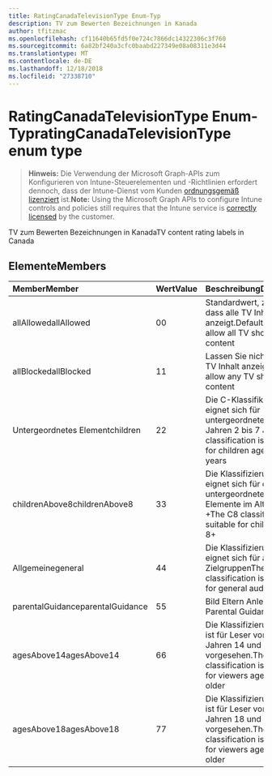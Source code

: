 ```yaml
---
title: RatingCanadaTelevisionType Enum-Typ
description: TV zum Bewerten Bezeichnungen in Kanada
author: tfitzmac
ms.openlocfilehash: cf11640b65fd5f0e724c7866dc14322306c3f760
ms.sourcegitcommit: 6a82bf240a3cfc0baabd227349e08a08311e3d44
ms.translationtype: MT
ms.contentlocale: de-DE
ms.lasthandoff: 12/18/2018
ms.locfileid: "27338710"
---
```

# <a name="ratingcanadatelevisiontype-enum-type"></a><span data-ttu-id="18adf-103">RatingCanadaTelevisionType Enum-Typ</span><span class="sxs-lookup"><span data-stu-id="18adf-103">ratingCanadaTelevisionType enum type</span></span>

> <span data-ttu-id="18adf-104">**Hinweis:** Die Verwendung der Microsoft Graph-APIs zum Konfigurieren von Intune-Steuerelementen und -Richtlinien erfordert dennoch, dass der Intune-Dienst vom Kunden [ordnungsgemäß lizenziert](https://go.microsoft.com/fwlink/?linkid=839381) ist.</span><span class="sxs-lookup"><span data-stu-id="18adf-104">**Note:** Using the Microsoft Graph APIs to configure Intune controls and policies still requires that the Intune service is [correctly licensed](https://go.microsoft.com/fwlink/?linkid=839381) by the customer.</span></span>

<span data-ttu-id="18adf-105">TV zum Bewerten Bezeichnungen in Kanada</span><span class="sxs-lookup"><span data-stu-id="18adf-105">TV content rating labels in Canada</span></span>
## <a name="members"></a><span data-ttu-id="18adf-106">Elemente</span><span class="sxs-lookup"><span data-stu-id="18adf-106">Members</span></span>
|<span data-ttu-id="18adf-107">Member</span><span class="sxs-lookup"><span data-stu-id="18adf-107">Member</span></span>|<span data-ttu-id="18adf-108">Wert</span><span class="sxs-lookup"><span data-stu-id="18adf-108">Value</span></span>|<span data-ttu-id="18adf-109">Beschreibung</span><span class="sxs-lookup"><span data-stu-id="18adf-109">Description</span></span>|
|:---|:---|:---|
|<span data-ttu-id="18adf-110">allAllowed</span><span class="sxs-lookup"><span data-stu-id="18adf-110">allAllowed</span></span>|<span data-ttu-id="18adf-111">0</span><span class="sxs-lookup"><span data-stu-id="18adf-111">0</span></span>|<span data-ttu-id="18adf-112">Standardwert, zulassen, dass alle TV Inhalt anzeigt.</span><span class="sxs-lookup"><span data-stu-id="18adf-112">Default value, allow all TV shows content</span></span>|
|<span data-ttu-id="18adf-113">allBlocked</span><span class="sxs-lookup"><span data-stu-id="18adf-113">allBlocked</span></span>|<span data-ttu-id="18adf-114">1</span><span class="sxs-lookup"><span data-stu-id="18adf-114">1</span></span>|<span data-ttu-id="18adf-115">Lassen Sie nicht, dass alle TV Inhalt anzeigt.</span><span class="sxs-lookup"><span data-stu-id="18adf-115">Do not allow any TV shows content</span></span>|
|<span data-ttu-id="18adf-116">Untergeordnetes Element</span><span class="sxs-lookup"><span data-stu-id="18adf-116">children</span></span>|<span data-ttu-id="18adf-117">2</span><span class="sxs-lookup"><span data-stu-id="18adf-117">2</span></span>|<span data-ttu-id="18adf-118">Die C-Klassifikation eignet sich für untergeordnete Elemente Jahren 2 bis 7 Jahre</span><span class="sxs-lookup"><span data-stu-id="18adf-118">The C classification is suitable for children ages of 2 to 7 years</span></span>|
|<span data-ttu-id="18adf-119">childrenAbove8</span><span class="sxs-lookup"><span data-stu-id="18adf-119">childrenAbove8</span></span>|<span data-ttu-id="18adf-120">3</span><span class="sxs-lookup"><span data-stu-id="18adf-120">3</span></span>|<span data-ttu-id="18adf-121">Die Klassifizierung C8 eignet sich für die untergeordneten Elemente im Alter von 8 +</span><span class="sxs-lookup"><span data-stu-id="18adf-121">The C8 classification is suitable for children ages 8+</span></span>|
|<span data-ttu-id="18adf-122">Allgemeine</span><span class="sxs-lookup"><span data-stu-id="18adf-122">general</span></span>|<span data-ttu-id="18adf-123">4</span><span class="sxs-lookup"><span data-stu-id="18adf-123">4</span></span>|<span data-ttu-id="18adf-124">Die Klassifizierung G eignet sich für allgemeine Zielgruppen</span><span class="sxs-lookup"><span data-stu-id="18adf-124">The G classification is suitable for general audience</span></span>|
|<span data-ttu-id="18adf-125">parentalGuidance</span><span class="sxs-lookup"><span data-stu-id="18adf-125">parentalGuidance</span></span>|<span data-ttu-id="18adf-126">5</span><span class="sxs-lookup"><span data-stu-id="18adf-126">5</span></span>|<span data-ttu-id="18adf-127">Bild Eltern Anleitungen</span><span class="sxs-lookup"><span data-stu-id="18adf-127">PG, Parental Guidance</span></span>|
|<span data-ttu-id="18adf-128">agesAbove14</span><span class="sxs-lookup"><span data-stu-id="18adf-128">agesAbove14</span></span>|<span data-ttu-id="18adf-129">6</span><span class="sxs-lookup"><span data-stu-id="18adf-129">6</span></span>|<span data-ttu-id="18adf-130">Die Klassifizierung 14 + ist für Leser von Berichten Jahren 14 und ältere vorgesehen.</span><span class="sxs-lookup"><span data-stu-id="18adf-130">The 14+ classification is intended for viewers ages 14 and older</span></span>|
|<span data-ttu-id="18adf-131">agesAbove18</span><span class="sxs-lookup"><span data-stu-id="18adf-131">agesAbove18</span></span>|<span data-ttu-id="18adf-132">7</span><span class="sxs-lookup"><span data-stu-id="18adf-132">7</span></span>|<span data-ttu-id="18adf-133">Die Klassifizierung 18 + ist für Leser von Berichten Jahren 18 und ältere vorgesehen.</span><span class="sxs-lookup"><span data-stu-id="18adf-133">The 18+ classification is intended for viewers ages 18 and older</span></span>|




